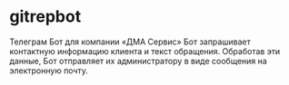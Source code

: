 # gitrepbot
Телеграм Бот для компании «ДМА Сервис»
Бот запрашивает контактную информацию клиента и текст обращения. Обработав эти данные, Бот отправляет их администратору в виде сообщения на электронную почту.

